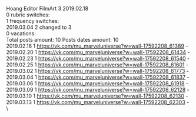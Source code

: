 Hoang	Editor FilmArt 3 2019.02.18\
0 rubric switches:\
1 frequency switches:\
2019.03.04 2 changed to 3 \
0 vacations:\
Total posts amount: 10	Posts dates amount: 10\
2019.02.18 1 https://vk.com/mu_marveluniverse?w=wall-17592208_61389 - \
2019.02.20 1 https://vk.com/mu_marveluniverse?w=wall-17592208_61434 - \
2019.02.23 1 https://vk.com/mu_marveluniverse?w=wall-17592208_61540 - \
2019.02.25 1 https://vk.com/mu_marveluniverse?w=wall-17592208_61601 - \
2019.03.02 1 https://vk.com/mu_marveluniverse?w=wall-17592208_61773 - \
2019.03.04 1 https://vk.com/mu_marveluniverse?w=wall-17592208_61837 - \
2019.03.06 1 https://vk.com/mu_marveluniverse?w=wall-17592208_61918 - \
2019.03.09 1 https://vk.com/mu_marveluniverse?w=wall-17592208_62128 - \
2019.03.10 1 https://vk.com/mu_marveluniverse?w=wall-17592208_62130 - \
2019.03.13 1 https://vk.com/mu_marveluniverse?w=wall-17592208_62303 - \
